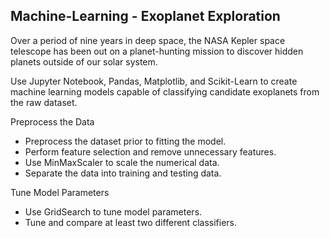 ## Machine-Learning - Exoplanet Exploration 

Over a period of nine years in deep space, the NASA Kepler space telescope has been out on a planet-hunting mission to discover hidden planets outside of our solar system.

Use Jupyter Notebook, Pandas, Matplotlib, and Scikit-Learn to create machine learning models capable of classifying candidate exoplanets from the raw dataset.

Preprocess the Data

 - Preprocess the dataset prior to fitting the model.
 - Perform feature selection and remove unnecessary features.
 - Use MinMaxScaler to scale the numerical data.
 - Separate the data into training and testing data.

Tune Model Parameters

 - Use GridSearch to tune model parameters.
 - Tune and compare at least two different classifiers.


